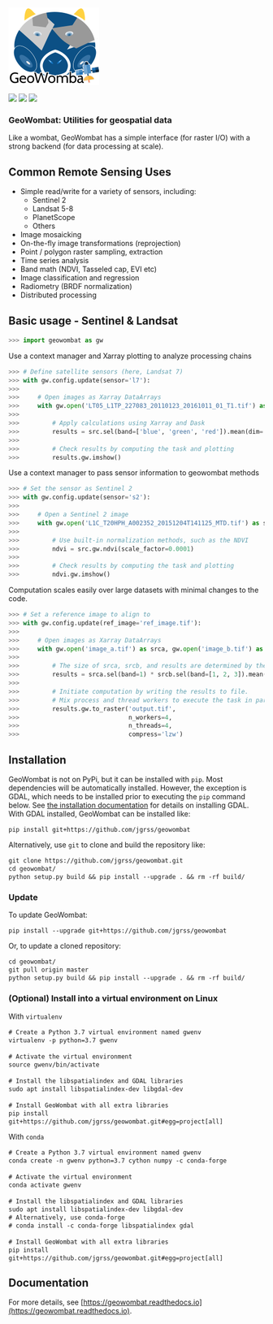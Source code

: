 ![](data/logo.png)

[![](https://img.shields.io/badge/License-MIT-black.svg)](https://lbesson.mit-license.org/)
[![](https://img.shields.io/badge/python-3.6%20%7C%203.7%20%7C%203.8-blue)](https://img.shields.io/badge/python-3.6%20%7C%203.7%20%7C%203.8-blue)
![](https://img.shields.io/badge/version-1.6.3-blue.svg?cacheSeconds=2592000)

### GeoWombat: Utilities for geospatial data

Like a wombat, GeoWombat has a simple interface (for raster I/O) with a strong backend (for data processing at scale). 

## Common Remote Sensing Uses
* Simple read/write for a variety of sensors, including:
    * Sentinel 2
    * Landsat 5-8
    * PlanetScope
    * Others 
* Image mosaicking
* On-the-fly image transformations (reprojection)
* Point / polygon raster sampling, extraction
* Time series analysis
* Band math (NDVI, Tasseled cap, EVI etc)
* Image classification and regression
* Radiometry (BRDF normalization)
* Distributed processing 
    
## Basic usage - Sentinel & Landsat

```python
>>> import geowombat as gw
```

Use a context manager and Xarray plotting to analyze processing chains

```python
>>> # Define satellite sensors (here, Landsat 7)
>>> with gw.config.update(sensor='l7'):
>>>
>>>     # Open images as Xarray DataArrays
>>>     with gw.open('LT05_L1TP_227083_20110123_20161011_01_T1.tif') as src:
>>>
>>>         # Apply calculations using Xarray and Dask
>>>         results = src.sel(band=['blue', 'green', 'red']).mean(dim='band')
>>>
>>>         # Check results by computing the task and plotting
>>>         results.gw.imshow()
```

Use a context manager to pass sensor information to geowombat methods

```python
>>> # Set the sensor as Sentinel 2
>>> with gw.config.update(sensor='s2'):
>>>
>>>     # Open a Sentinel 2 image
>>>     with gw.open('L1C_T20HPH_A002352_20151204T141125_MTD.tif') as src:
>>>
>>>         # Use built-in normalization methods, such as the NDVI
>>>         ndvi = src.gw.ndvi(scale_factor=0.0001)
>>>
>>>         # Check results by computing the task and plotting
>>>         ndvi.gw.imshow()
```

Computation scales easily over large datasets with minimal changes to the code.

```python
>>> # Set a reference image to align to
>>> with gw.config.update(ref_image='ref_image.tif'):
>>>
>>>     # Open images as Xarray DataArrays
>>>     with gw.open('image_a.tif') as srca, gw.open('image_b.tif') as srcb:
>>>
>>>         # The size of srca, srcb, and results are determined by the configuration context
>>>         results = srca.sel(band=1) * srcb.sel(band=[1, 2, 3]).mean(dim='band')
>>>
>>>         # Initiate computation by writing the results to file. 
>>>         # Mix process and thread workers to execute the task in parallel. 
>>>         results.gw.to_raster('output.tif', 
>>>                              n_workers=4, 
>>>                              n_threads=4,
>>>                              compress='lzw')
```

## Installation

GeoWombat is not on PyPi, but it can be installed with `pip`. Most dependencies will be automatically installed. However, the exception is GDAL, which needs to be installed prior to executing the `pip` command below. See [the installation documentation](https://geowombat.readthedocs.io/en/latest/install.html) for details on installing GDAL. With GDAL installed, GeoWombat can be installed like:

```commandline
pip install git+https://github.com/jgrss/geowombat
```

Alternatively, use `git` to clone and build the repository like:

```commandline
git clone https://github.com/jgrss/geowombat.git
cd geowombat/
python setup.py build && pip install --upgrade . && rm -rf build/
```

### Update

To update GeoWombat:

```shell script
pip install --upgrade git+https://github.com/jgrss/geowombat
```

Or, to update a cloned repository:

```shell script
cd geowombat/
git pull origin master
python setup.py build && pip install --upgrade . && rm -rf build/
```

### (Optional) Install into a virtual environment on Linux

With `virtualenv`

```shell script
# Create a Python 3.7 virtual environment named gwenv
virtualenv -p python=3.7 gwenv

# Activate the virtual environment
source gwenv/bin/activate

# Install the libspatialindex and GDAL libraries
sudo apt install libspatialindex-dev libgdal-dev

# Install GeoWombat with all extra libraries
pip install git+https://github.com/jgrss/geowombat.git#egg=project[all]
```

With `conda`

```shell script
# Create a Python 3.7 virtual environment named gwenv
conda create -n gwenv python=3.7 cython numpy -c conda-forge

# Activate the virtual environment
conda activate gwenv

# Install the libspatialindex and GDAL libraries
sudo apt install libspatialindex-dev libgdal-dev
# Alternatively, use conda-forge
# conda install -c conda-forge libspatialindex gdal

# Install GeoWombat with all extra libraries
pip install git+https://github.com/jgrss/geowombat.git#egg=project[all]
```

## Documentation

For more details, see [https://geowombat.readthedocs.io](https://geowombat.readthedocs.io).
